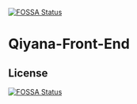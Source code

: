 [![FOSSA Status](https://app.fossa.io/api/projects/git%2Bgithub.com%2Fsoftware-space%2Fqiyana-frontend.svg?type=shield)](https://app.fossa.io/projects/git%2Bgithub.com%2Fsoftware-space%2Fqiyana-frontend?ref=badge_shield)

# Qiyana-Front-End

## License
[![FOSSA Status](https://app.fossa.io/api/projects/git%2Bgithub.com%2Fsoftware-space%2Fqiyana-frontend.svg?type=large)](https://app.fossa.io/projects/git%2Bgithub.com%2Fsoftware-space%2Fqiyana-frontend?ref=badge_large)